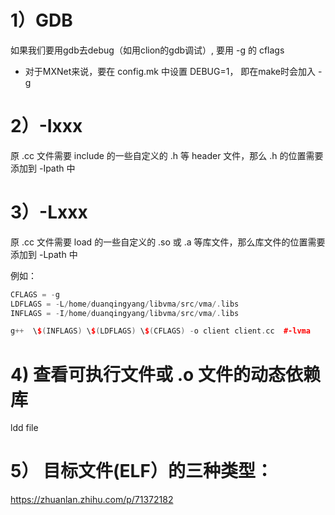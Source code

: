 # 1）GDB
如果我们要用gdb去debug（如用clion的gdb调试）, 要用 -g 的 cflags   
   - 对于MXNet来说，要在 config.mk 中设置 DEBUG=1， 即在make时会加入 -g   

# 2）-Ixxx
原 .cc 文件需要 include 的一些自定义的 .h 等 header 文件，那么 .h 的位置需要添加到 -Ipath 中    
# 3）-Lxxx
原 .cc 文件需要 load 的一些自定义的 .so 或 .a 等库文件，那么库文件的位置需要添加到 -Lpath 中    

例如：
```c++
CFLAGS = -g   
LDFLAGS = -L/home/duanqingyang/libvma/src/vma/.libs   
INFLAGS = -I/home/duanqingyang/libvma/src/vma/.libs   

g++  \$(INFLAGS) \$(LDFLAGS) \$(CFLAGS) -o client client.cc  #-lvma     
```


# 4) 查看可执行文件或 .o 文件的动态依赖库   
ldd file   

# 5） 目标文件(ELF）的三种类型：   
https://zhuanlan.zhihu.com/p/71372182   
